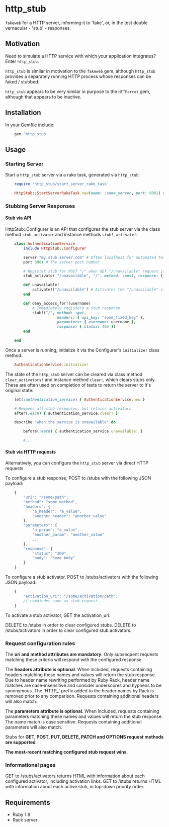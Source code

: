 http_stub
=========

```fakeweb``` for a HTTP server, informing it to 'fake', or, in the test double vernacular - 'stub' - responses.

Motivation
----------

Need to simulate a HTTP service with which your application integrates?  Enter ```http_stub```.

```http_stub``` is similar in motivation to the ```fakeweb``` gem, although ```http_stub``` provides a separately running HTTP process whose responses can be faked / stubbed.

```http_stub``` appears to be very similar in purpose to the ```HTTParrot``` gem, although that appears to be inactive.

Installation
------------

In your Gemfile include:

```ruby
    gem 'http_stub'
```

Usage
-----

### Starting Server ###

Start a ```http_stub``` server via a rake task, generated via ```http_stub```:

```ruby
    require 'http_stub/start_server_rake_task'

    HttpStub::StartServerRakeTask.new(name: :some_server, port: 8001) # Generates 'start_some_server' task
```

### Stubbing Server Responses ###

#### Stub via API ####

HttpStub::Configurer is an API that configures the stub server via the class method ```stub_activator``` and instance methods ```stub!```, ```activate!```:

```ruby
    class AuthenticationService
        include HttpStub::Configurer

        server "my.stub.server.com" # Often localhost for automated test purposes
        port 8001 # The server post number

        # Register stub for POST "/" when GET "/unavailable" request is made
        stub_activator "/unavailable", "/", method: :post, response: { status: 404 }

        def unavailable!
            activate!("/unavailable") # Activates the "/unavailable" stub
        end

        def deny_access_for!(username)
            # Immediately registers a stub response
            stub!("/", method: :get,
                       headers: { api_key: "some_fixed_key" },
                       parameters: { username: username },
                       response: { status: 403 })
        end

    end
```

Once a server is running, initialize it via the Configurer's ```initialize!``` class method:

```ruby
    AuthenticationService.initialize!
```

The state of the ```http_stub``` server can be cleared via class method ```clear_activators!``` and instance method ```clear!```, which clears stubs only.
These are often used on completion of tests to return the server to it's original state:

```ruby
    let(:authentication_service) { AuthenticationService.new }

    # Removes all stub responses, but retains activators
    after(:each) { authentication_service.clear! }

    describe "when the service is unavailable" do

        before(:each) { authentication_service.unavailable! }

        #...
```

#### Stub via HTTP requests ####

Alternatively, you can configure the ```http_stub``` server via direct HTTP requests.

To configure a stub response, POST to /stubs with the following JSON payload:

```javascript
    {
        "uri": "/some/path",
        "method": "some method",
        "headers": {
            "a_header": "a_value",
            "another_header": "another_value"
        },
        "parameters": {
            "a_param": "a_value",
            "another_param": "another_value"
            ...
        },
        "response": {
            "status": "200",
            "body": "Some body"
        }
    }
```

To configure a stub activator, POST to /stubs/activators with the following JSON payload:

```javascript
    {
        "activation_uri": "/some/activation/path",
        // remainder same as stub request...
    }
```

To activate a stub activator, GET the activation_uri.

DELETE to /stubs in order to clear configured stubs.
DELETE to /stubs/activators in order to clear configured stub activators.

### Request configuration rules ###

The **uri and method attributes are mandatory**.
Only subsequent requests matching these criteria will respond with the configured response.

The **headers attribute is optional**.
When included, requests containing headers matching these names and values will return the stub response.
Due to header name rewriting performed by Ruby Rack, header name matches are case-insensitive and consider underscores and hyphens to be synonymous.
The 'HTTP_' prefix added to the header names by Rack is removed prior to any comparison.
Requests containing additional headers will also match.

The **parameters attribute is optional**.
When included, requests containing parameters matching these names and values will return the stub response.
The name match is case sensitive.
Requests containing additional parameters will also match.

Stubs for **GET, POST, PUT, DELETE, PATCH and OPTIONS request methods are supported**.

**The most-recent matching configured stub request wins**.

### Informational pages ###

GET to /stubs/activators returns HTML with information about each configured activator, including activation links.
GET to /stubs returns HTML with information about each active stub, in top-down priority order.

Requirements
------------

* Ruby 1.9
* Rack server
